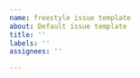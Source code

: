 ```yaml
---
name: freestyle issue template
about: Default issue template
title: ''
labels: ''
assignees: ''

---
```


<!--
我们最近调整了 issue 的创建策略，请在创建 issue 前先确认（它）确实是个 issue。

类似以下这些情况可创建 issue: 

  - 明确的 bug
  - 非预期的结果
  - 安全风险


类似以下这些情况不是 issue，请到 Discussion 区创建讨论： https://github.com/hizzgdev/jsmind/discussions/new?category=general

  - 咨询如何（做到某一功能）
  - 新的想法

-->
